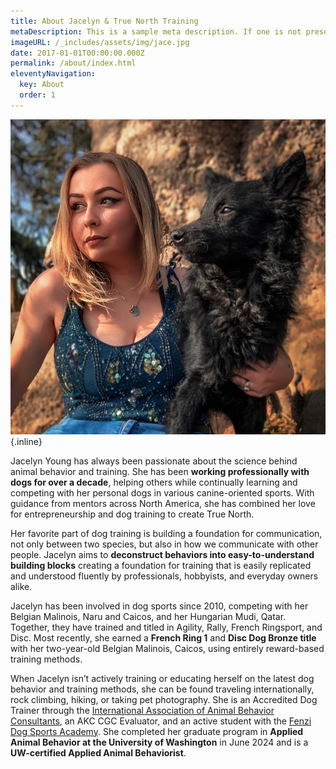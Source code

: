 ```yaml
---
title: About Jacelyn & True North Training
metaDescription: This is a sample meta description. If one is not present in your page/post's front matter, the default metadata.desciption will be used instead.
imageURL: /_includes/assets/img/jace.jpg
date: 2017-01-01T00:00:00.000Z
permalink: /about/index.html
eleventyNavigation:
  key: About
  order: 1
---
```

![Alt text](/_includes/assets/img/jaceprofile.jpg){.inline}

Jacelyn Young has always been passionate about the science behind animal behavior and training. She has been **working professionally with dogs for over a decade**, helping others while continually learning and competing with her personal dogs in various canine-oriented sports. With guidance from mentors across North America, she has combined her love for entrepreneurship and dog training to create True North.

Her favorite part of dog training is building a foundation for communication, not only between two species, but also in how we communicate with other people. Jacelyn aims to **deconstruct behaviors into easy-to-understand building blocks** creating a foundation for training that is easily replicated and understood fluently by professionals, hobbyists, and everyday owners alike.

Jacelyn has been involved in dog sports since 2010, competing with her Belgian Malinois, Naru and Caicos, and her Hungarian Mudi, Qatar. Together, they have trained and titled in Agility, Rally, French Ringsport, and Disc. Most recently, she earned a **French Ring 1** and **Disc Dog Bronze title** with her two-year-old Belgian Malinois, Caicos, using entirely reward-based training methods.

When Jacelyn isn’t actively training or educating herself on the latest dog behavior and training methods, she can be found traveling internationally, rock climbing, hiking, or taking pet photography. She is an Accredited Dog Trainer through the [International Association of Animal Behavior Consultants](https://iaabc.org/), an AKC CGC Evaluator, and an active student with the [Fenzi Dog Sports Academy](https://www.fenzidogsportsacademy.com/). She completed her graduate program in **Applied Animal Behavior at the University of Washington** in June 2024 and is a **UW-certified Applied Animal Behaviorist**.


